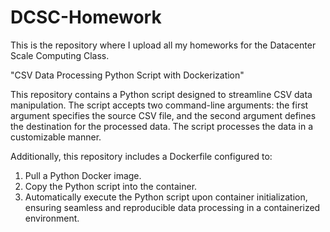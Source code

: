 # DCSC-Homework

This is the repository where I upload all my homeworks for the Datacenter Scale Computing Class. 


"CSV Data Processing Python Script with Dockerization"

This repository contains a Python script designed to streamline CSV data manipulation. The script accepts two command-line arguments: the first argument specifies the source CSV file, and the second argument defines the destination for the processed data. The script processes the data in a customizable manner.

Additionally, this repository includes a Dockerfile configured to:

1. Pull a Python Docker image.
2. Copy the Python script into the container.
3. Automatically execute the Python script upon container initialization, ensuring seamless and reproducible data processing in a containerized environment.
